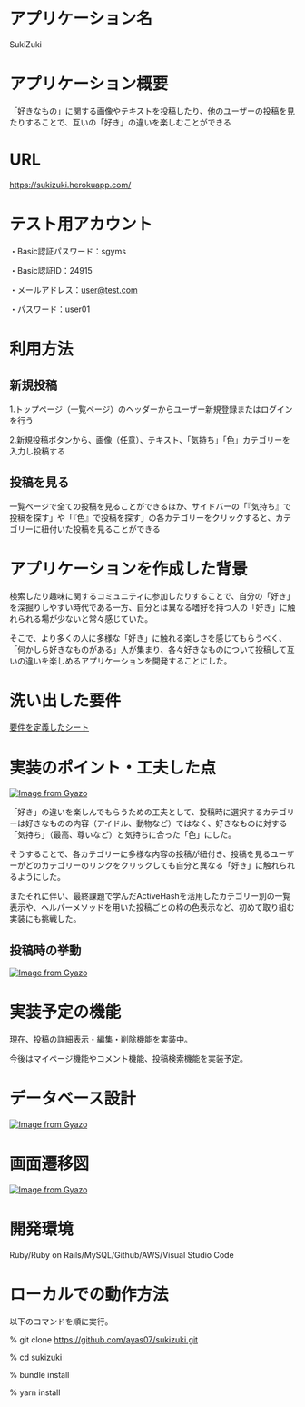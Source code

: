 # アプリケーション名
SukiZuki

# アプリケーション概要
「好きなもの」に関する画像やテキストを投稿したり、他のユーザーの投稿を見たりすることで、互いの「好き」の違いを楽しむことができる

# URL
https://sukizuki.herokuapp.com/

# テスト用アカウント
・Basic認証パスワード：sgyms

・Basic認証ID：24915

・メールアドレス：user@test.com

・パスワード：user01

# 利用方法
## 新規投稿
1.トップページ（一覧ページ）のヘッダーからユーザー新規登録またはログインを行う

2.新規投稿ボタンから、画像（任意）、テキスト、「気持ち」「色」カテゴリーを入力し投稿する

## 投稿を見る
一覧ページで全ての投稿を見ることができるほか、サイドバーの「『気持ち』で投稿を探す」や「『色』で投稿を探す」の各カテゴリーをクリックすると、カテゴリーに紐付いた投稿を見ることができる

# アプリケーションを作成した背景
検索したり趣味に関するコミュニティに参加したりすることで、自分の「好き」を深掘りしやすい時代である一方、自分とは異なる嗜好を持つ人の「好き」に触れられる場が少ないと常々感じていた。

そこで、より多くの人に多様な「好き」に触れる楽しさを感じてもらうべく、「何かしら好きなものがある」人が集まり、各々好きなものについて投稿して互いの違いを楽しめるアプリケーションを開発することにした。

# 洗い出した要件
[要件を定義したシート](https://docs.google.com/spreadsheets/d/1NficasSUkWgyKYWJY-o0ZlaYG4weyAzzA3qEaLEU7s0/edit#gid=982722306)

# 実装のポイント・工夫した点
[![Image from Gyazo](https://i.gyazo.com/f32f71131bbfa5a2217f9303c821c374.jpg)](https://gyazo.com/f32f71131bbfa5a2217f9303c821c374)

「好き」の違いを楽しんでもらうための工夫として、投稿時に選択するカテゴリーは好きなものの内容（アイドル、動物など）ではなく、好きなものに対する「気持ち」（最高、尊いなど）と気持ちに合った「色」にした。

そうすることで、各カテゴリーに多様な内容の投稿が紐付き、投稿を見るユーザーがどのカテゴリーのリンクをクリックしても自分と異なる「好き」に触れられるようにした。

またそれに伴い、最終課題で学んだActiveHashを活用したカテゴリー別の一覧表示や、ヘルパーメソッドを用いた投稿ごとの枠の色表示など、初めて取り組む実装にも挑戦した。

## 投稿時の挙動
[![Image from Gyazo](https://i.gyazo.com/709a487b2910dc59c4c33933ccff41ec.gif)](https://gyazo.com/709a487b2910dc59c4c33933ccff41ec)

# 実装予定の機能
現在、投稿の詳細表示・編集・削除機能を実装中。

今後はマイページ機能やコメント機能、投稿検索機能を実装予定。

# データベース設計
[![Image from Gyazo](https://i.gyazo.com/9d22bb56bac2708cf1223a22ac8c4587.png)](https://gyazo.com/9d22bb56bac2708cf1223a22ac8c4587)

# 画面遷移図
[![Image from Gyazo](https://i.gyazo.com/ec9887e289c58af0b577647131ec9fc2.png)](https://gyazo.com/ec9887e289c58af0b577647131ec9fc2)

# 開発環境
Ruby/Ruby on Rails/MySQL/Github/AWS/Visual Studio Code

# ローカルでの動作方法
以下のコマンドを順に実行。

% git clone https://github.com/ayas07/sukizuki.git

% cd sukizuki

% bundle install

% yarn install





















